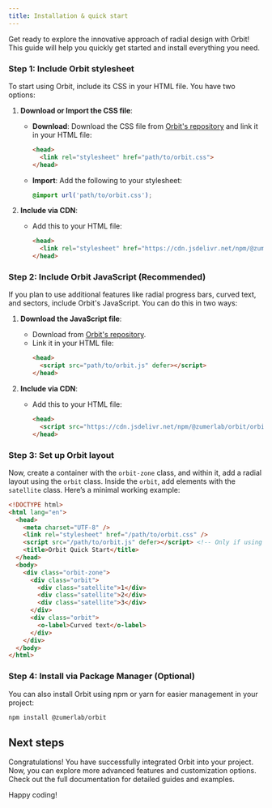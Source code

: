 ```yaml
---
title: Installation & quick start
---
```


Get ready to explore the innovative approach of radial design with Orbit! This guide will help you quickly get started and install everything you need.

### Step 1: Include Orbit stylesheet

To start using Orbit, include its CSS in your HTML file. You have two options:

1. **Download or Import the CSS file**:
   - **Download**: Download the CSS file from [Orbit's repository](#) and link it in your HTML file:
     ```html
     <head>
       <link rel="stylesheet" href="path/to/orbit.css">
     </head>
     ```
   - **Import**: Add the following to your stylesheet:
     ```css
     @import url('path/to/orbit.css');
     ```

2. **Include via CDN**:
   - Add this to your HTML file:
     ```html
     <head>
       <link rel="stylesheet" href="https://cdn.jsdelivr.net/npm/@zumerlab/orbit/orbit.css">
     </head>
     ```

### Step 2: Include Orbit JavaScript (Recommended)

If you plan to use additional features like radial progress bars, curved text, and sectors, include Orbit's JavaScript. You can do this in two ways:

1. **Download the JavaScript file**:
   - Download from [Orbit's repository](#).
   - Link it in your HTML file:
     ```html
     <head>
       <script src="path/to/orbit.js" defer></script>
     </head>
     ```

2. **Include via CDN**:
   - Add this to your HTML file:
     ```html
     <head>
       <script src="https://cdn.jsdelivr.net/npm/@zumerlab/orbit/orbit.js" defer></script>
     </head>
     ```

### Step 3: Set up Orbit layout

Now, create a container with the `orbit-zone` class, and within it, add a radial layout using the `orbit` class. Inside the `orbit`, add elements with the `satellite` class. Here’s a minimal working example:

```html
<!DOCTYPE html>
<html lang="en">
  <head>
    <meta charset="UTF-8" />
    <link rel="stylesheet" href="/path/to/orbit.css" />
    <script src="/path/to/orbit.js" defer></script> <!-- Only if using additional features -->
    <title>Orbit Quick Start</title>
  </head>
  <body>
    <div class="orbit-zone">
      <div class="orbit">
        <div class="satellite">1</div>
        <div class="satellite">2</div>
        <div class="satellite">3</div>
      </div>
      <div class="orbit">
        <o-label>Curved text</o-label>
      </div>
    </div>
  </body>
</html>
```

### Step 4: Install via Package Manager (Optional)

You can also install Orbit using npm or yarn for easier management in your project:

```sh
npm install @zumerlab/orbit
```

## Next steps

Congratulations! You have successfully integrated Orbit into your project. Now, you can explore more advanced features and customization options. Check out the full documentation for detailed guides and examples. 

Happy coding!

